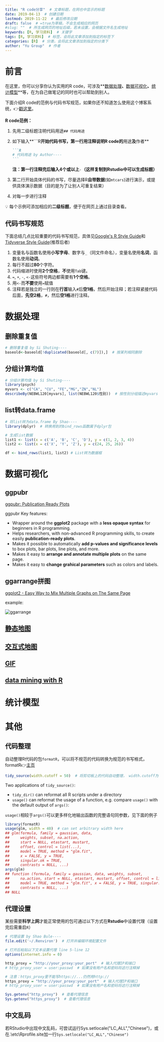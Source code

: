 ```yaml
---
title: "R code分享"  # 文章标题，在网也中显示的标题
date: 2019-04-13  # 创建日期
lastmod: 2019-11-22  # 最后修改日期
draft: false  # =true为草稿，不会生成相应的网页
#slug: ""  # 所生成网页的地址后缀，若未设置，会根据文件名生成地址
keywords: [R, 学习资料]  # 关键字
tags: [R, 学习资料]  # 标签，会将此文章添加到指定的标签下
categories: [R]  # 分类，会将此文章添加到指定的分类下
author: "Yu Group"  # 作者
---
```


# 前言

在这里，你可以分享你认为实用的R code，可涉及**[数据处理](#数据处理)**、**[数据可视化](#数据可视化)**、**[统计模型](#统计模型)**等，在为自己做笔记的同时也可以帮助到别人。

下面介绍R code的范例与代码书写规范，如果你还不知道怎么使用这个博客系统，:point_right:[戳这里](/post/all/about-the-site)。

**R code范例：**

1. 先用二级标题注明代码用途`## 代码用途`

2. 如下输入**```R**开始代码书写，第一行用注释说明R code的**用途**及**作者**  

   ~~~markdown
   ```R
   # 代码用途 by Author---- 
   ```
   ~~~

   **注：第一行注释完后输入4个或以上**`-`**（这样复制到Rstudio中可以生成标题）**

3. 第二行开始具体代码的书写，尽量选择R**自带数据**(如`mtcars`)进行演示，或提供具体演示数据（目的是为了让别人可重复结果） 

4. 对每一步进行注释



:bulb: 每个示例可添加相应的**二级标题**，便于在网页上通过目录查看。  



## 代码书写规范

下面总结几点比较重要的代码书写规范，具体见[Google's R Style Guide](https://google.github.io/styleguide/Rguide.xml)和 [Tidyverse Style Guide](https://style.tidyverse.org/)(推荐后者)

1. 变量名与函数名使用**小写字母**、数字与`_`（同文件命名），变量名使用**名词**，函数名使用**动词**。
2. 每行不超过**80**个字符。
3. 代码缩进时使用**2个空格**，**不**使用`Tab`键。
4. `=`, `+`, `-`, `<-`这些符号两边都需要有**1个空格**。
5. 用`<-`而**不要**使用`=`赋值
7. 注释若是独立的一行则在**行首**输入`#`后**空1格**，然后开始注释；若注释紧接代码后面，**先空2格**，`#`，然后**空1格**进行注释。

# 数据处理

## 删除重复值
```R
# 删除重复值 by Si Shuting----
baseold<-baseold[!duplicated(baseold[, c(7)]),]  # 按某列相同删除
```

## 分组计算均值 

```R
# 分组计算均值 by Si Shuting---- 
library(psych)  
myvars <- c("CA", "CU", "FE","MG","ZN","NL")
describeBy(NEBWL120[myvars], list(NEBWL120$性别))  # 按性别分组描述myvars
```

## list转data.frame

```R
# 将list转为data.frame By Shao----
library(dplyr)  # 转换用到的bind_rows函数属于dplyr包

# 生成list数据
list1 <- list(x = c('A', 'B', 'C', 'D'), y = c(1, 2, 3, 4))
list2 <- list(x = c('X', 'Y', 'Z'), y = c(24, 25, 26))

df <- bind_rows(list1, list2) # List转为数据框
```



# 数据可视化

## ggpubr

[ggpubr: Publication Ready Plots](http://www.sthda.com/english/articles/24-ggpubr-publication-ready-plots/)

ggpubr Key features:

- Wrapper around the **ggplot2** package with a **less opaque syntax** for beginners in R programming.
- Helps researchers, with non-advanced R programming skills, to create easily **publication-ready plots**.
- Makes it possible to automatically **add p-values and significance levels** to box plots, bar plots, line plots, and more.
- Makes it easy to **arrange and annotate multiple plots** on the same page.
- Makes it easy to **change grahical parameters** such as colors and labels.

## ggarrange拼图  

[ggplot2 - Easy Way to Mix Multiple Graphs on The Same Page](http://www.sthda.com/english/articles/24-ggpubr-publication-ready-plots/81-ggplot2-easy-way-to-mix-multiple-graphs-on-the-same-page/)

example:

![ggarrange](https://raw.githubusercontent.com/Takdrift/pic-repo/master/arrange-multiple-ggplots.png)

## [静态地图](/post/si-shuting/用r绘制地图/)

## [交互式地图](/post/shao-bule/用r绘制交互式地图/)

## [GIF](/post/shao-bule/用gganimate制作动图/)

## [data mining with R](/post/zhou-haibo/data_mining_with_R)

# 统计模型

# 其他

## 代码整理

自动整理R代码的包`formatR`，可以将不规范的代码转换为规范的书写格式，formatR:point_right:[主页](https://yihui.name/formatR)

```R
tidy_source(width.cutoff = 50)  # 将剪切板上的代码自动整理， width.cutoff为每行字符数
```

Two applications of `tidy_source()`:

- `tidy_dir()` can reformat all R scripts under a directory
- `usage()` can reformat the usage of a function, e.g. compare `usage()` with the default output of `args()`:

`usage()`相较于`args()`可以更多样化地输出函数的完整语句同参数，见下面的例子

```R
library(formatR)
usage(glm, width = 40)  # can set arbitrary width here
## glm(formula, family = gaussian, data,
##     weights, subset, na.action,
##     start = NULL, etastart, mustart,
##     offset, control = list(...),
##     model = TRUE, method = "glm.fit",
##     x = FALSE, y = TRUE,
##     singular.ok = TRUE,
##     contrasts = NULL, ...)
args(glm)
## function (formula, family = gaussian, data, weights, subset, 
##     na.action, start = NULL, etastart, mustart, offset, control = list(...), 
##     model = TRUE, method = "glm.fit", x = FALSE, y = TRUE, singular.ok = TRUE, 
##     contrasts = NULL, ...) 
## NULL
```

## 代理设置

某些需要**科学上网**才能正常使用的包可通过以下方式在**Rstudio**中设置代理（设置完后需重启`R`）

```R
# 代理设置 by Shao Bule----
file.edit('~/.Renviron')  # 打开并编辑环境配置文件

# 打开后粘贴以下文本设置代理 line 5-line 12
options(internet.info = 0)

http_proxy = "http://your_proxy:your_port"  # 输入代理IP和端口
# http_proxy_user = user:passwd  # 如果没有用户名和密码将这行注释掉

# 注意：https_proxy里不能写https://...仍然用http://
https_proxy = "http://your_proxy:your_port"  # 输入代理IP和端口
# http_proxy_user = user:passwd  # 如果没有用户名和密码将这行注释掉

Sys.getenv("http_proxy")  # 查看代理信息
Sys.getenv("https_proxy")  # 查看代理信息
```

## 中文乱码

若RStudio中出现中文乱码，可尝试运行Sys.setlocale("LC_ALL","Chinese")，或在.\etc\Rprofile.site加一行`Sys.setlocale("LC_ALL","Chinese")`
